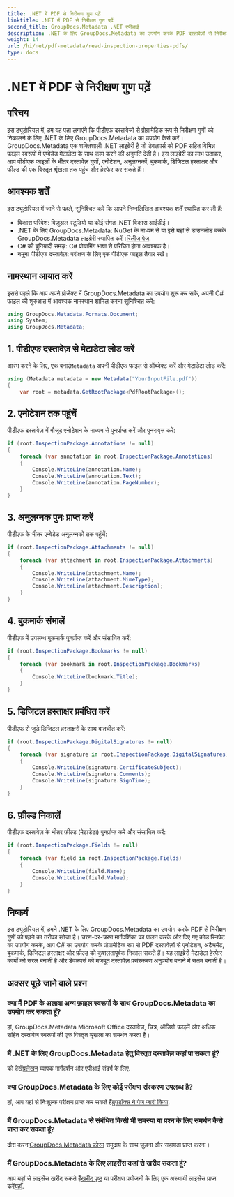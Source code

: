 ```yaml
---
title: .NET में PDF से निरीक्षण गुण पढ़ें
linktitle: .NET में PDF से निरीक्षण गुण पढ़ें
second_title: GroupDocs.Metadata .NET एपीआई
description: .NET के लिए GroupDocs.Metadata का उपयोग करके PDF दस्तावेज़ों से निरीक्षण गुण निकालने का तरीका जानें। एनोटेशन, अनुलग्नक और बहुत कुछ देखें।
weight: 14
url: /hi/net/pdf-metadata/read-inspection-properties-pdfs/
type: docs
---
```

# .NET में PDF से निरीक्षण गुण पढ़ें

## परिचय
इस ट्यूटोरियल में, हम यह पता लगाएंगे कि पीडीएफ दस्तावेजों से प्रोग्रामेटिक रूप से निरीक्षण गुणों को निकालने के लिए .NET के लिए GroupDocs.Metadata का उपयोग कैसे करें। GroupDocs.Metadata एक शक्तिशाली .NET लाइब्रेरी है जो डेवलपर्स को PDF सहित विभिन्न फ़ाइल स्वरूपों में एम्बेडेड मेटाडेटा के साथ काम करने की अनुमति देती है। इस लाइब्रेरी का लाभ उठाकर, आप पीडीएफ फाइलों के भीतर दस्तावेज़ गुणों, एनोटेशन, अनुलग्नकों, बुकमार्क, डिजिटल हस्ताक्षर और फ़ील्ड की एक विस्तृत श्रृंखला तक पहुंच और हेरफेर कर सकते हैं।
## आवश्यक शर्तें
इस ट्यूटोरियल में जाने से पहले, सुनिश्चित करें कि आपने निम्नलिखित आवश्यक शर्तें स्थापित कर ली हैं:
- विकास परिवेश: विज़ुअल स्टूडियो या कोई संगत .NET विकास आईडीई।
-  .NET के लिए GroupDocs.Metadata: NuGet के माध्यम से या इसे यहां से डाउनलोड करके GroupDocs.Metadata लाइब्रेरी स्थापित करें।[रिलीज पेज](https://releases.groupdocs.com/metadata/net/).
- C# की बुनियादी समझ: C# प्रोग्रामिंग भाषा से परिचित होना आवश्यक है।
- नमूना पीडीएफ दस्तावेज़: परीक्षण के लिए एक पीडीएफ फाइल तैयार रखें।

## नामस्थान आयात करें
इससे पहले कि आप अपने प्रोजेक्ट में GroupDocs.Metadata का उपयोग शुरू कर सकें, अपनी C# फ़ाइल की शुरुआत में आवश्यक नामस्थान शामिल करना सुनिश्चित करें:
```csharp
using GroupDocs.Metadata.Formats.Document;
using System;
using GroupDocs.Metadata;
```
## 1. पीडीएफ दस्तावेज़ से मेटाडेटा लोड करें
 आरंभ करने के लिए, एक बनाएं`Metadata` अपनी पीडीएफ फाइल से ऑब्जेक्ट करें और मेटाडेटा लोड करें:
```csharp
using (Metadata metadata = new Metadata("YourInputFile.pdf"))
{
    var root = metadata.GetRootPackage<PdfRootPackage>();
```
## 2. एनोटेशन तक पहुंचें
पीडीएफ दस्तावेज़ में मौजूद एनोटेशन के माध्यम से पुनर्प्राप्त करें और पुनरावृत्त करें:
```csharp
if (root.InspectionPackage.Annotations != null)
{
    foreach (var annotation in root.InspectionPackage.Annotations)
    {
        Console.WriteLine(annotation.Name);
        Console.WriteLine(annotation.Text);
        Console.WriteLine(annotation.PageNumber);
    }
}
```
## 3. अनुलग्नक पुनः प्राप्त करें
पीडीएफ के भीतर एम्बेडेड अनुलग्नकों तक पहुंचें:
```csharp
if (root.InspectionPackage.Attachments != null)
{
    foreach (var attachment in root.InspectionPackage.Attachments)
    {
        Console.WriteLine(attachment.Name);
        Console.WriteLine(attachment.MimeType);
        Console.WriteLine(attachment.Description);
    }
}
```
## 4. बुकमार्क संभालें
पीडीएफ में उपलब्ध बुकमार्क पुनर्प्राप्त करें और संसाधित करें:
```csharp
if (root.InspectionPackage.Bookmarks != null)
{
    foreach (var bookmark in root.InspectionPackage.Bookmarks)
    {
        Console.WriteLine(bookmark.Title);
    }
}
```
## 5. डिजिटल हस्ताक्षर प्रबंधित करें
पीडीएफ से जुड़े डिजिटल हस्ताक्षरों के साथ बातचीत करें:
```csharp
if (root.InspectionPackage.DigitalSignatures != null)
{
    foreach (var signature in root.InspectionPackage.DigitalSignatures)
    {
        Console.WriteLine(signature.CertificateSubject);
        Console.WriteLine(signature.Comments);
        Console.WriteLine(signature.SignTime);
    }
}
```
## 6. फ़ील्ड निकालें
पीडीएफ दस्तावेज़ के भीतर फ़ील्ड (मेटाडेटा) पुनर्प्राप्त करें और संसाधित करें:
```csharp
if (root.InspectionPackage.Fields != null)
{
    foreach (var field in root.InspectionPackage.Fields)
    {
        Console.WriteLine(field.Name);
        Console.WriteLine(field.Value);
    }
}
```

## निष्कर्ष
इस ट्यूटोरियल में, हमने .NET के लिए GroupDocs.Metadata का उपयोग करके PDF से निरीक्षण गुणों को पढ़ने का तरीका खोजा है। चरण-दर-चरण मार्गदर्शिका का पालन करके और दिए गए कोड स्निपेट का उपयोग करके, आप C# का उपयोग करके प्रोग्रामेटिक रूप से PDF दस्तावेज़ों से एनोटेशन, अटैचमेंट, बुकमार्क, डिजिटल हस्ताक्षर और फ़ील्ड को कुशलतापूर्वक निकाल सकते हैं। यह लाइब्रेरी मेटाडेटा हेरफेर कार्यों को सरल बनाती है और डेवलपर्स को मजबूत दस्तावेज़ प्रसंस्करण अनुप्रयोग बनाने में सक्षम बनाती है।

## अक्सर पूछे जाने वाले प्रश्न
### क्या मैं PDF के अलावा अन्य फ़ाइल स्वरूपों के साथ GroupDocs.Metadata का उपयोग कर सकता हूँ?
हां, GroupDocs.Metadata Microsoft Office दस्तावेज़, चित्र, ऑडियो फ़ाइलें और अधिक सहित दस्तावेज़ स्वरूपों की एक विस्तृत श्रृंखला का समर्थन करता है।
### मैं .NET के लिए GroupDocs.Metadata हेतु विस्तृत दस्तावेज़ कहां पा सकता हूं?
 को देखें[प्रलेखन](https://tutorials.groupdocs.com/metadata/net/) व्यापक मार्गदर्शन और एपीआई संदर्भ के लिए.
### क्या GroupDocs.Metadata के लिए कोई परीक्षण संस्करण उपलब्ध है?
 हां, आप यहां से निःशुल्क परीक्षण प्राप्त कर सकते हैं[ग्रुपडॉक्स ने पेज जारी किया](https://releases.groupdocs.com/).
### मैं GroupDocs.Metadata से संबंधित किसी भी समस्या या प्रश्न के लिए समर्थन कैसे प्राप्त कर सकता हूं?
 दौरा करना[GroupDocs.Metadata फ़ोरम](https://forum.groupdocs.com/c/metadata/14) समुदाय के साथ जुड़ना और सहायता प्राप्त करना।
### मैं GroupDocs.Metadata के लिए लाइसेंस कहां से खरीद सकता हूं?
आप यहां से लाइसेंस खरीद सकते हैं[खरीद पृष्ठ](https://purchase.groupdocs.com/buy) या परीक्षण प्रयोजनों के लिए एक अस्थायी लाइसेंस प्राप्त करें[यहाँ](https://purchase.groupdocs.com/temporary-license/).